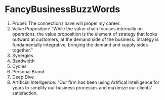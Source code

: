 # FancyBusinessBuzzWords
1. Propel: The connection I have will propel my career.
2. Value Proposition: “While the value chain focuses internally on operations, the value proposition is the element of strategy that looks outward at customers, at the demand side of the business. Strategy is fundamentally integrative, bringing the demand and supply sides together.”
3. Synergies
4. Bandwidth
5. Cycles
6. Personal Brand
7. Deep Dive
8. Artificial Intelligence: "Our firm has been using Artifical Intelligence for years to simplify our business processes and maximize our clients' satisfaction.
